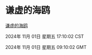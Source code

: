 # 谦虚的海鸥
[谦虚的海鸥](http://219.139.197.74:56308/qxdho/course/base/hotlink/index.php)

2024年 11月 01日 星期五 17:10:02 CST

2024年 11月 01日 星期五 09:10:02 GMT

